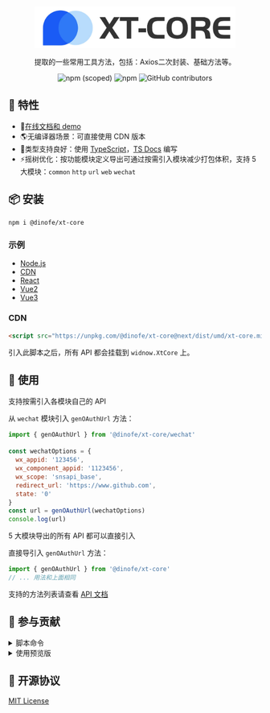 <div align="center" style="margin: 16px auto;">
<img src="tsdoc/.vuepress/public/logo_full.jpg" style="width: 400px;">
<p>提取的一些常用工具方法，包括：Axios二次封装、基础方法等。</p>

![npm (scoped)](https://img.shields.io/npm/v/%40dinofe/xt-core)
![npm](https://img.shields.io/npm/dm/%40dinofe/xt-core)
![GitHub contributors](https://img.shields.io/github/contributors/idinotes/xt-core)
</div>

## 🚀 特性

- 🎪[在线文档和 demo](https://idinofe.github.io/xt-core/)
- 🌎无编译器场景：可直接使用 CDN 版本
- 🦾类型支持良好：使用 [TypeScript](https://www.typescriptlang.org/)，[TS Docs](https://github.com/microsoft/tsdoc) 编写
- ⚡摇树优化：按功能模块定义导出可通过按需引入模块减少打包体积，支持 5 大模块：`common` `http` `url` `web` `wechat`

## 📦 安装

```bash
npm i @dinofe/xt-core
```

### 示例

- [Node.js](./example/node/)
- [CDN](./example/index.html)
- [React](./example/react/)
- [Vue2](./example/vue2/)
- [Vue3](./example/vue3/)

### CDN

```html
<script src="https://unpkg.com/@dinofe/xt-core@next/dist/umd/xt-core.min.js"></script>
```

引入此脚本之后，所有 API 都会挂载到 `widnow.XtCore` 上。

## 🦄 使用

支持按需引入各模块自己的 API

从 `wechat` 模块引入 `genOAuthUrl` 方法：

```js
import { genOAuthUrl } from '@dinofe/xt-core/wechat'

const wechatOptions = {
  wx_appid: '123456',
  wx_component_appid: '1123456',
  wx_scope: 'snsapi_base',
  redirect_url: 'https://www.github.com',
  state: '0'
}
const url = genOAuthUrl(wechatOptions)
console.log(url)
```

5 大模块导出的所有 API 都可以直接引入

直接导引入 `genOAuthUrl` 方法：

```js
import { genOAuthUrl } from '@dinofe/xt-core'
// ... 用法和上面相同
```

支持的方法列表请查看 [API 文档](https://idinofe.github.io/xt-core/api/xt-core.html#functions)

## 🧱 参与贡献

<details>
  <summary>脚本命令</summary>

1. 启动项目

  ```bash
  npm run vitest
  ```

  或者

  ```bash
  npm run vitest:ui
  ```

2. 构建打包

  ```bash
  npm run build
  ```

3. 发布测试包（预发布）

  ```bash
  npm run releaseit
  ```

  需要先切换到npm官方源、并登录账号
</details>

<details>
  <summary>使用预览版</summary>
  
  预览版使用 `next` tag 发布，安装命令如下：

  ```bash
  npm i @dinofe/xt-core@next
  ```
</details>

## 📄 开源协议

[MIT License](./LICENSE)